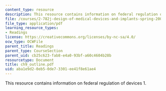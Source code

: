```yaml
---
content_type: resource
description: This resource contains information on federal regulation of devices 1.
file: /courses/2-782j-design-of-medical-devices-and-implants-spring-2006/aba1e9d20eb50de73301ee41f8e61ae4_ch9_outline.pdf
file_type: application/pdf
learning_resource_types:
- Readings
license: https://creativecommons.org/licenses/by-nc-sa/4.0/
ocw_type: OCWFile
parent_title: Readings
parent_type: CourseSection
parent_uid: cb25c623-fab8-e4a0-93bf-a60c4604b28b
resourcetype: Document
title: ch9_outline.pdf
uid: aba1e9d2-0eb5-0de7-3301-ee41f8e61ae4
---
```

This resource contains information on federal regulation of devices 1.